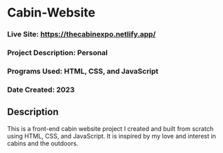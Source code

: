 # Cabin-Website

### Live Site: https://thecabinexpo.netlify.app/

### Project Description: Personal
### Programs Used: HTML, CSS, and JavaScript
### Date Created: 2023

## Description
This is a front-end cabin website project I created and built from scratch using HTML, CSS, and JavaScript. It is inspired by my love and interest in cabins and the
outdoors. 
